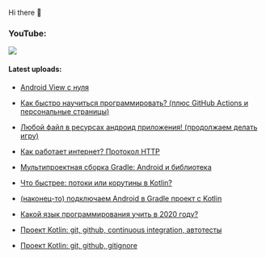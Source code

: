 Hi there 👋

### YouTube:

[![](https://img.shields.io/badge/youtube-Seems%20Nerdy%20--%20%D0%9F%D1%80%D0%BE%20IT-red?style=plastic&logo=youtube)](https://www.youtube.com/channel/UCA7ymlAF32Up8VKeDVv9uQw)


#### Latest uploads:

- [Android View с нуля](https://www.youtube.com/watch?v=HG0yrfhENhg)

- [Как быстро научиться программировать? (плюс GitHub Actions и персональные страницы)](https://www.youtube.com/watch?v=IHL3LAeaQBk)

- [Любой файл в ресурсах андроид приложения! (продолжаем делать игру)](https://www.youtube.com/watch?v=p4TNP9bNivg)

- [Как работает интернет? Протокол HTTP](https://www.youtube.com/watch?v=9aycvfzH8UA)

- [Мультипроектная сборка Gradle: Android и библиотека](https://www.youtube.com/watch?v=WczLjZ68X1Y)

- [Что быстрее: потоки или корутины в Kotlin?](https://www.youtube.com/watch?v=buXJu0YGkEQ)

- [(наконец-то) подключаем Android в Gradle проект с Kotlin](https://www.youtube.com/watch?v=wnCuwrrYmp0)

- [Какой язык программирования учить в 2020 году?](https://www.youtube.com/watch?v=fzg9Y6UrHYc)

- [Проект Kotlin: git, github, continuous integration, автотесты](https://www.youtube.com/watch?v=9t_PAk-kJjI)

- [Проект Kotlin: git, github, gitignore](https://www.youtube.com/watch?v=1UYAk_D7t14)


